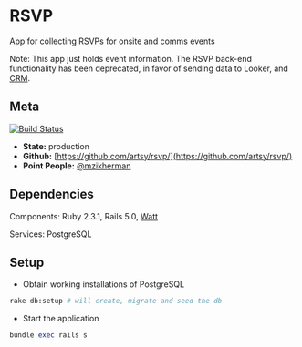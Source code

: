 RSVP
===

App for collecting RSVPs for onsite and comms events

Note: This app just holds event information. The RSVP back-end functionality has been deprecated, in favor of sending data to Looker, and [CRM](https://github.com/artsy/constellation).

Meta
---
[![Build Status](https://circleci.com/gh/artsy/rsvp.svg?style=svg)](https://circleci.com/gh/artsy/rsvp)
* __State:__ production
* __Github:__ [https://github.com/artsy/rsvp/](https://github.com/artsy/rsvp/)
* __Point People:__ [@mzikherman](https://github.com/mzikherman)

Dependencies
---

Components: Ruby 2.3.1, Rails 5.0, [Watt](https://github.com/artsy/watt)

Services: PostgreSQL

Setup
---

* Obtain working installations of PostgreSQL

```sh
rake db:setup # will create, migrate and seed the db
```

* Start the application

```ruby
bundle exec rails s
```

